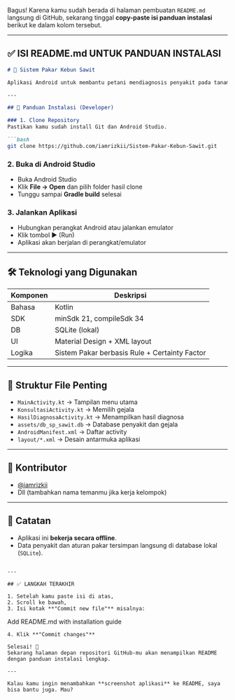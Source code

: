 Bagus! Karena kamu sudah berada di halaman pembuatan `README.md` langsung di GitHub, sekarang tinggal **copy-paste isi panduan instalasi** berikut ke dalam kolom tersebut.

---

## ✅ **ISI README.md UNTUK PANDUAN INSTALASI**

````markdown
# 🌴 Sistem Pakar Kebun Sawit

Aplikasi Android untuk membantu petani mendiagnosis penyakit pada tanaman kelapa sawit berdasarkan gejala yang terlihat, menggunakan pendekatan sistem pakar dengan metode Certainty Factor.

---

## 📲 Panduan Instalasi (Developer)

### 1. Clone Repository
Pastikan kamu sudah install Git dan Android Studio.

```bash
git clone https://github.com/iamrizkii/Sistem-Pakar-Kebun-Sawit.git
````

### 2. Buka di Android Studio

* Buka Android Studio
* Klik **File → Open** dan pilih folder hasil clone
* Tunggu sampai **Gradle build** selesai

### 3. Jalankan Aplikasi

* Hubungkan perangkat Android atau jalankan emulator
* Klik tombol ▶️ (Run)
* Aplikasi akan berjalan di perangkat/emulator

---

## 🛠️ Teknologi yang Digunakan

| Komponen | Deskripsi                                     |
| -------- | --------------------------------------------- |
| Bahasa   | Kotlin                                        |
| SDK      | minSdk 21, compileSdk 34                      |
| DB       | SQLite (lokal)                                |
| UI       | Material Design + XML layout                  |
| Logika   | Sistem Pakar berbasis Rule + Certainty Factor |

---

## 📁 Struktur File Penting

* `MainActivity.kt` → Tampilan menu utama
* `KonsultasiActivity.kt` → Memilih gejala
* `HasilDiagnosaActivity.kt` → Menampilkan hasil diagnosa
* `assets/db_sp_sawit.db` → Database penyakit dan gejala
* `AndroidManifest.xml` → Daftar activity
* `layout/*.xml` → Desain antarmuka aplikasi

---

## 👥 Kontributor

* [@iamrizkii](https://github.com/iamrizkii)
* Dll (tambahkan nama temanmu jika kerja kelompok)

---

## 📌 Catatan

* Aplikasi ini **bekerja secara offline**.
* Data penyakit dan aturan pakar tersimpan langsung di database lokal (`SQLite`).

```

---

## ✅ LANGKAH TERAKHIR

1. Setelah kamu paste isi di atas,
2. Scroll ke bawah,
3. Isi kotak **"Commit new file"** misalnya:
```

Add README.md with installation guide

```
4. Klik **"Commit changes"**

Selesai! 🎉  
Sekarang halaman depan repositori GitHub-mu akan menampilkan README dengan panduan instalasi lengkap.

---

Kalau kamu ingin menambahkan **screenshot aplikasi** ke README, saya bisa bantu juga. Mau?
```

